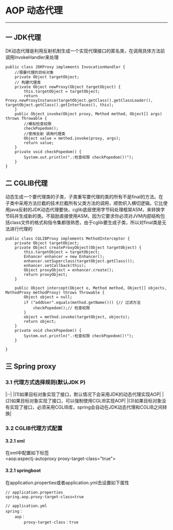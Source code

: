 # AOP 动态代理
---
## 一 JDK代理
DK动态代理是利用反射机制生成一个实现代理接口的匿名类，在调用具体方法前调用InvokeHandler来处理

    public class JDKProxy implements InvocationHandler {
    	//需要代理的目标对象
    	private Object targetObject;
    	// 构建代理类
    	private Object newProxy(Object targetObject) {
    		this.targetObject = targetObject;
    		return Proxy.newProxyInstance(targetObject.getClass().getClassLoader(), targetObject.getClass().getInterfaces(), this);
    	}
    	public Object invoke(Object proxy, Method method, Object[] args) throws Throwable {
    		//模拟检查权限
    		checkPopedom();
    		//使用反射 调用代理类
    		Object value = method.invoke(proxy, args);
    		return value;
    	}
    	private void checkPopedom() {
    		System.out.println(".:检查权限 checkPopedom()!");
    	}
    }
        
## 二 CGLIB代理
动态生成一个要代理类的子类，子类重写要代理的类的所有不是final的方法。在子类中采用方法拦截的技术拦截所有父类方法的调用，顺势织入横切逻辑。它比使用java反射的JDK动态代理要快，cglib底层使用字节码处理框架ASM，来转换字节码并生成新的类。不鼓励直接使用ASM，因为它要求你必须对JVM内部结构包括class文件的格式和指令集都很熟悉，由于cglib要生成子类，所以对final类是无法进行代理的

    public class CGLIBProxy implements MethodInterceptor {
        private Object targetObject;
        private Object createProxyObject(Object targetObject) {
            this.targetObject = targetObject;
            Enhancer enhancer = new Enhancer();
            enhancer.setSuperclass(targetObject.getClass());
            enhancer.setCallback(this);
            Object proxyObject = enhancer.create();
            return proxyObject;
        }
    
        public Object intercept(Object o, Method method, Object[] objects, MethodProxy methodProxy) throws Throwable {
            Object object = null;
            if ("addUser".equals(method.getName())) {// 过滤方法
                checkPopedom();// 检查权限
            }
            object = method.invoke(targetObject, objects);
            return object;
        }
        private void checkPopedom() {
            System.out.println(".:检查权限 checkPopedom()!");
        }
    
    }
    
## 三 Spring proxy
### 3.1 代理方式选择规则(默认JDK P)
|:-|
|(1)如果目标对象实现了接口，默认情况下会采用JDK的动态代理实现AOP|
|(2)如果目标对象实现了接口，可以强制使用CGLIB实现AOP|
|(3)如果目标对象没有实现了接口，必须采用CGLIB库，spring会自动在JDK动态代理和CGLIB之间转换|
### 3.2 CGLIB代理方式配置
#### 3.2.1 xml
在xml中配置如下标签    
    <aop:aspectj-autoproxy proxy-target-class="true">
#### 3.2.1 springboot
在application.properties或者application.yml去设置如下属性

    // application.properties
    spring.aop.proxy-target-class=true
    
    // application.yml
    spring：
        aop：
            proxy-target-class：true

